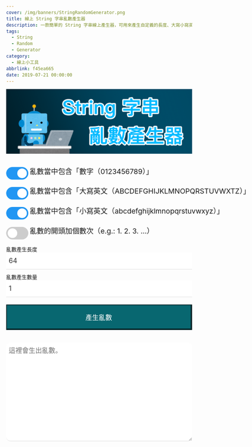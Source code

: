 ```yaml
---
cover: /img/banners/StringRandomGenerator.png
title: 線上 String 字串亂數產生器
description: 一款簡單的 String 字串線上產生器，可用來產生自定義的長度、大寫小寫英文、數字、字元符號 ... 通通自定義。
tags:
  - String
  - Random
  - Generator
category:
  - 線上小工具
abbrlink: f45ea665
date: 2019-07-21 00:00:00
---
```


<style>
    /* The switch - the box around the slider */
    .switch {
        position: relative;
        display: inline-block;
        width: 60px;
        height: 34px;
    }

    /* Hide default HTML checkbox */
    .switch input {
        opacity: 0;
        width: 0;
        height: 0;
    }

    /* The slider */
    .slider {
        position: absolute;
        cursor: pointer;
        top: 0;
        left: 0;
        right: 0;
        bottom: 0;
        background-color: #ccc;
        -webkit-transition: .4s;
        transition: .4s;
    }

    .slider:before {
        position: absolute;
        content: "";
        height: 26px;
        width: 26px;
        left: 4px;
        bottom: 4px;
        background-color: white;
        -webkit-transition: .4s;
        transition: .4s;
    }

    input:checked + .slider {
        background-color: #2196F3;
    }

    input:focus + .slider {
        box-shadow: 0 0 1px #2196F3;
    }

    input:checked + .slider:before {
        -webkit-transform: translateX(26px);
        -ms-transform: translateX(26px);
        transform: translateX(26px);
    }

    /* Rounded sliders */
    .slider.round {
        border-radius: 34px;
    }

    .slider.round:before {
        border-radius: 50%;
    }

    .decode_textarea {
        border: 6px solid #427035 !important;
        border-top-width: 1px;
        border-right-width: 1px;
        border-bottom-width: 1px;
        border-left-width: 1px;
    }
    .container {
        margin: 0px auto;
        max-width: 800px;
    }

    textarea {
        margin-bottom: 0px !important;
        border-radius: 12px;
    }

    .contact-form button[type="button"] {
        display: inline;
        padding: 19px 39px 18px 39px;
        color: #fff;
        font-size: 1.125rem;
        width: 100%;
        border: 1px solid #ba0009;
            border-top-width: 1px;
            border-right-width: 1px;
            border-bottom-width: 1px;
            border-left-width: 1px;
        /* margin: 0px auto; */
        margin-top: .625rem;
        margin-bottom: .625rem;
        cursor: pointer;
        -webkit-transition: all .3s;
        transition: all .3s;
        outline: none;
    }

    .contact-form .generate {
        background: #086770;
        border: 6px solid #032629 !important;
        border-width: 2px 4px 4px 2px !important;
    }

    .generate_number {
        -webkit-box-sizing: border-box;
        box-sizing: border-box;
        outline: none;
        display: block;
        color: #333;
        width: 100%;
        padding: 7px;
        border: none;
            border-bottom-color: currentcolor;
            border-bottom-style: none;
            border-bottom-width: medium;
        border-bottom: 1px solid #ddd;
        margin-bottom: 10px;
        font-family: inherit;
        font-size: 1.125rem;
        height: 2.813rem;
    }

    .generate_textarea {
        -webkit-box-sizing: border-box;
        box-sizing: border-box;
        outline: none;
        display: block;
        color: #333;
        width: 100%;
        height: auto !important;
        padding: 7px;
        margin-top: 24px;
        border: none;
            border-bottom-color: currentcolor;
            border-bottom-style: none;
            border-bottom-width: medium;
        border-bottom: 1px solid #ddd;
        margin-bottom: 10px;
        font-family: inherit;
        font-size: 1.125rem;
        height: 2.813rem;
    }
</style>

![線上 String 字串亂數產生器 Banner](/img/banners/StringRandomGenerator.png)

<!-- Rectangular switch -->
<div style="white-space: nowrap; padding-top: 16px; padding-bottom: 16px;">
    <label class="switch">
        <input type="checkbox" id="number_checked" checked>
        <span class="slider round"></span>
    </label>
    <p style="display: inline; font-size: 1.2rem; vertical-align: middle;">亂數當中包含「數字（0123456789）」</p>
</div>

<!-- Rounded switch -->
<div style="white-space: nowrap; padding-bottom: 16px;">
    <label class="switch">
        <input type="checkbox" id="capital_checked" checked>
        <span class="slider round"></span>
    </label>
    <p style="display: inline; font-size: 1.2rem; vertical-align: middle;">亂數當中包含「大寫英文（ABCDEFGHIJKLMNOPQRSTUVWXTZ）」</p>
</div>

<!-- Rounded switch -->
<div style="white-space: nowrap; padding-bottom: 16px;">
    <label class="switch">
        <input type="checkbox" id="small_checked" checked>
        <span class="slider round"></span>
    </label>
    <p style="display: inline; font-size: 1.2rem; vertical-align: middle;">亂數當中包含「小寫英文（abcdefghijklmnopqrstuvwxyz）」</p>
</div>

<!-- Rounded switch -->
<div style="white-space: nowrap; padding-bottom: 16px;">
    <label class="switch">
        <input type="checkbox" id="number_index">
        <span class="slider round"></span>
    </label>
    <p style="display: inline; font-size: 1.2rem; vertical-align: middle;">亂數的開頭加個數次（e.g.: 1. 2. 3. ...）</p>
</div>

<div class="container">
    <div id="form" class="contact-form">
        <label>亂數產生長度</label>
        <input type="number" class="generate_number" id="generate_number_1" name="generate_number_1" value="64">
        <label>亂數產生數量</label>
        <input type="number" class="generate_number" id="generate_number_2" name="generate_number_2" value="1">
        <button type="button" class="generate" id="generate" onclick="generate()">產生亂數</button>
        <textarea type="text" class="generate_textarea" id="generate_value" name="generate_value" placeholder="這裡會生出亂數。" rows="12"></textarea>
    </div>
</div>

<script>
    /**
     * @return string|null
     */
    function random_string() {
        var number_checked  = document.getElementById('number_checked').checked,
            capital_checked = document.getElementById('capital_checked').checked,
            small_checked   = document.getElementById('small_checked').checked;
        var number_chars  = '0123456789',
            capital_chars = 'ABCDEFGHIJKLMNOPQRSTUVWXTZ',
            small_chars   = 'abcdefghijklmnopqrstuvwxyz',
            chars         = '';
        if (number_checked) { chars += number_chars; }
        if (capital_checked) { chars += capital_chars; }
        if (small_checked) { chars += small_chars; }
        if (chars == '') {
            return null;
        }
        var random_string = '';
        for (var i = 0; i < document.getElementById('generate_number_1').value; i++) {
            var rnum = Math.floor(Math.random() * chars.length);
            random_string += chars.substring(rnum, rnum + 1);
        }
        return random_string;
    }

    /**
     * @return void
     */
    function generate() {
        var result = '';
        for (var i = 1; i <= document.getElementById('generate_number_2').value; i++) {
            if (document.getElementById('number_index').checked) {
                result += i + '. ' + random_string() + '\n';
            } else {
                result += random_string() + '\n';
            }
        }
        document.getElementById('generate_value').value = result;

        var textarea = document.createElement('textarea');
        textarea.textContent = result;
        document.body.appendChild(textarea);

        var selection = document.getSelection();
        var range = document.createRange();
        
        range.selectNode(textarea);
        selection.removeAllRanges();
        selection.addRange(range);
        
        console.log('copy success', document.execCommand('copy'));
        selection.removeAllRanges();

        document.body.removeChild(textarea);

        Snackbar.show({text: '已自動複製內容。'});
    }
</script>
